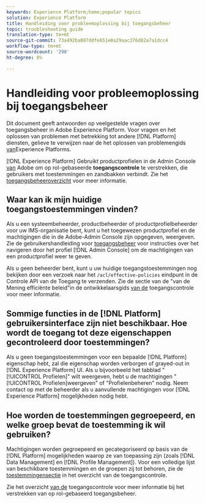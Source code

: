 ```yaml
---
keywords: Experience Platform;home;popular topics
solution: Experience Platform
title: Handleiding voor probleemoplossing bij toegangsbeheer
topic: troubleshooting guide
translation-type: tm+mt
source-git-commit: 73a492ba887ddfe651e0a29aac376d82a7a1dcc4
workflow-type: tm+mt
source-wordcount: '298'
ht-degree: 0%

---
```



# Handleiding voor probleemoplossing bij toegangsbeheer

Dit document geeft antwoorden op veelgestelde vragen over toegangsbeheer in Adobe Experience Platform. Voor vragen en het oplossen van problemen met betrekking tot andere [!DNL Platform] diensten, gelieve te verwijzen naar de het oplossen van problemengids [van](../landing/troubleshooting.md)Experience Platforms.

[!DNL Experience Platform] Gebruikt productprofielen in de Admin Console [van](http://adminconsole.adobe.com) Adobe om op rol-gebaseerde **toegangscontrole** te verstrekken, die gebruikers met toestemmingen en zandbakken verbindt.  Zie het [toegangsbeheeroverzicht](home.md) voor meer informatie.

## Waar kan ik mijn huidige toegangstoestemmingen vinden?

Als u een systeembeheerder, productbeheerder of productprofielbeheerder voor uw IMS-organisatie bent, kunt u het toegewezen productprofiel en de machtigingen die in de Adobe-Admin Console zijn opgegeven, weergeven. Zie de gebruikershandleiding voor [toegangsbeheer](./ui/overview.md) voor instructies over het navigeren door het profiel [!DNL Admin Console] om de machtigingen van een productprofiel weer te geven.

Als u geen beheerder bent, kunt u uw huidige toegangstoestemmingen nog bekijken door een verzoek naar het `/acl/effective-policies` eindpunt in de Controle API van de Toegang te verzenden. Zie de sectie van de &quot;van de Mening efficiënte beleid&quot;in de ontwikkelaarsgids [van de](./api/effective-policies.md) toegangscontrole voor meer informatie.

## Sommige functies in de [!DNL Platform] gebruikersinterface zijn niet beschikbaar. Hoe wordt de toegang tot deze eigenschappen gecontroleerd door toestemmingen?

Als u geen toegangstoestemmingen voor een bepaalde [!DNL Platform] eigenschap hebt, zal die eigenschap worden verborgen of grayed-out in [!DNL Experience Platform] UI. Als u bijvoorbeeld het tabblad &quot;[!UICONTROL Profielen]&quot; wilt weergeven, hebt u de machtigingen &quot;[!UICONTROL Profielen]weergeven&quot; of &quot;Profielenbeheren&quot; nodig. Neem contact op met de beheerder als u aanvullende machtigingen voor [!DNL Experience Platform] mogelijkheden nodig hebt.

## Hoe worden de toestemmingen gegroepeerd, en welke groep bevat de toestemming ik wil gebruiken?

Machtigingen worden gegroepeerd en gecategoriseerd op basis van de [!DNL Platform] mogelijkheden waarop ze van toepassing zijn (zoals [!DNL Data Management] en [!DNL Profile Management]). Voor een volledige lijst van beschikbare toestemmingen en de groepen zij tot behoren, zie de [toestemmingensectie](home.md#permissions) in het overzicht van de toegangscontrole.

Zie het overzicht [van de](home.md) toegangscontrole voor meer informatie bij het verstrekken van op rol-gebaseerd toegangsbeheer.